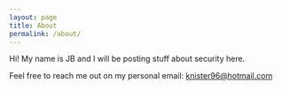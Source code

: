 ```yaml
---
layout: page
title: About
permalink: /about/
---
```


Hi! My name is JB and I will be posting stuff about security here.

Feel free to reach me out on my personal email: knister96@hotmail.com